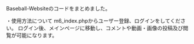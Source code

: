 Baseball-Websiteのコードをまとめました。

・使用方法について
m6_index.phpからユーザー登録、ログインをしてください。
ログイン後、メインページに移動し、コメントや動画・画像の投稿及び閲覧が可能になります。
